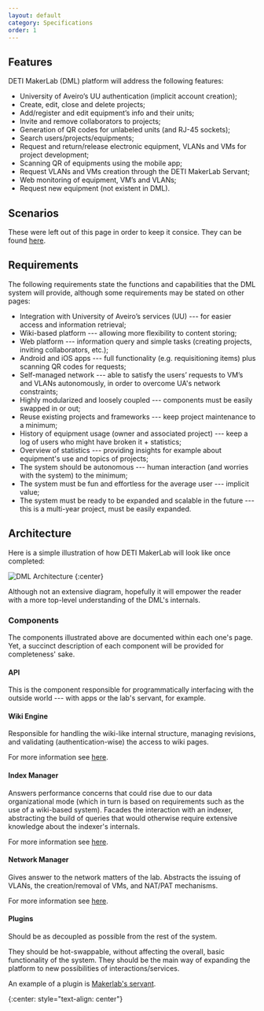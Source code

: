 ```yaml
---
layout: default
category: Specifications
order: 1
---
```


## Features

DETI MakerLab (DML) platform will address the following features:

* University of Aveiro’s UU authentication (implicit account creation);
* Create, edit, close and delete projects;
* Add/register and edit equipment’s info and their units;
* Invite and remove collaborators to projects;
* Generation of QR codes for unlabeled units (and RJ-45 sockets);
* Search users/projects/equipments;
* Request and return/release electronic equipment, VLANs and VMs for project
  development;
* Scanning QR of equipments using the mobile app;
* Request VLANs and VMs creation through the DETI MakerLab Servant;
* Web monitoring of equipment, VM’s and VLANs;
* Request new equipment (not existent in DML).

## Scenarios

These were left out of this page in order to keep it consice. They can be
found [here](/specification/scenarios/).

## Requirements

The following requirements state the functions and capabilities that the DML
system will provide, although some requirements may be stated on other pages:
* Integration with University of Aveiro’s services (UU) --- for easier access
  and information retrieval;
* Wiki-based platform --- allowing more flexibility to content storing;
* Web platform --- information query and simple tasks (creating projects,
  inviting collaborators, etc.);
* Android and iOS apps --- full functionality (e.g. requisitioning items) plus
  scanning QR codes for requests;
* Self-managed network --- able to satisfy the users’ requests to VM’s and
  VLANs autonomously, in order to overcome UA's network constraints;
* Highly modularized and loosely coupled --- components must be easily swapped
  in or out;
* Reuse existing projects and frameworks --- keep project maintenance to a
  minimum;
* History of equipment usage  (owner and associated project) --- keep a log of
  users who might have broken it + statistics;
* Overview of statistics --- providing insights for example about equipment's
  use and topics of projects;
* The system should be autonomous --- human interaction (and worries with the
  system) to the minimum;
* The system must be fun and effortless for the average user --- implicit
  value;
* The system must be ready to be expanded and scalable in the future --- this
  is a multi-year project, must be easily expanded.

## Architecture

Here is a simple illustration of how DETI MakerLab will look like once
completed:

![DML Architecture](https://firebasestorage.googleapis.com/v0/b/makerlab-b9b8c.appspot.com/o/dml-architecture.svg?alt=media&token=49f78fb4-81a8-408b-a82d-cc4fec9876a1)
{:center}

Although not an extensive diagram, hopefully it will empower the reader with a
more top-level understanding of the DML's internals.

### Components

The components illustrated above are documented within each one's page. Yet,
a succinct description of each component will be provided for completeness'
sake.

#### API

This is the component responsible for programmatically interfacing with the
outside world --- with apps or the lab's servant, for example.

#### Wiki Engine

Responsible for handling the wiki-like internal structure, managing revisions,
and validating (authentication-wise) the access to wiki pages.

For more information see [here](/specification/wiki/).

#### Index Manager

Answers performance concerns that could rise due to our data organizational
mode (which in turn is based on requirements such as the use of a wiki-based
system). Facades the interaction with an indexer, abstracting the build of
queries that would otherwise require extensive knowledge about the indexer's
internals.

For more information see [here](/specification/indexer/).

#### Network Manager

Gives answer to the network matters of the lab. Abstracts the issuing of
VLANs, the creation/removal of VMs, and NAT/PAT mechanisms.

For more information see [here](/specification/network-manager/).

#### Plugins

Should be as decoupled as possible from the rest of the system.

They should be hot-swappable, without affecting the overall, basic
functionality of the system. They should be the main way of expanding the
platform to new possibilities of interactions/services.

An example of a plugin is [Makerlab's servant](/specification/servant/).

<!-- -->
{:center: style="text-align: center"}

